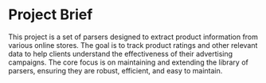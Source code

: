 # Project Brief

This project is a set of parsers designed to extract product information from various online stores. The goal is to track product ratings and other relevant data to help clients understand the effectiveness of their advertising campaigns. The core focus is on maintaining and extending the library of parsers, ensuring they are robust, efficient, and easy to maintain.

